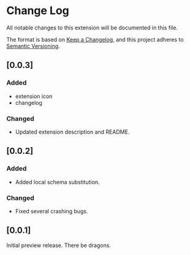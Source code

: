# Change Log

All notable changes to this extension will be documented in this file.

The format is based on [Keep a Changelog](https://keepachangelog.com/en/1.0.0/),
and this project adheres to [Semantic Versioning](https://semver.org/spec/v2.0.0.html).

## [0.0.3]

### Added
- extension icon
- changelog

### Changed
- Updated extension description and README.
## [0.0.2]

### Added
- Added local schema substitution.

### Changed
- Fixed several crashing bugs.

## [0.0.1]

Initial preview release. There be dragons.